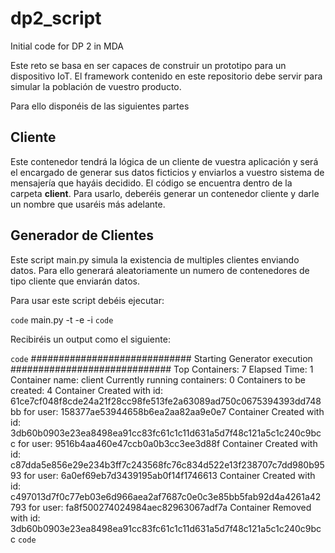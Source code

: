 # dp2_script
Initial code for DP 2 in MDA

Este reto se basa en ser capaces de construir un prototipo para un dispositivo IoT. El framework contenido en este repositorio debe servir para simular la población de vuestro producto.

Para ello disponéis de las siguientes partes

## Cliente

Este contenedor tendrá la lógica de un cliente de vuestra aplicación y será el encargado de generar sus datos ficticios y enviarlos a vuestro sistema de mensajería que hayáis decidido. El código se encuentra dentro de la carpeta **client**. Para usarlo, deberéis generar un contenedor cliente y darle un nombre que usaréis más adelante.

## Generador de Clientes

Este script main.py simula la existencia de multiples clientes enviando datos. Para ello generará aleatoriamente un numero de contenedores de tipo cliente que enviarán datos.

Para usar este script debéis ejecutar:

`code`
main.py -t <topcontainers> -e <elapsedtime> -i <imagename>
`code`

Recibiréis un output como el siguiente:

`code`
#############################
Starting Generator execution
#############################
Top Containers: 7
Elapsed Time: 1
Container name: client
Currently running containers: 0
Containers to be created: 4
Container Created with id: 61ce7cf048f8cde24a21f28cc98fe513fe2a63089ad750c0675394393dd748bb for user: 158377ae53944658b6ea2aa82aa9e0e7
Container Created with id: 3db60b0903e23ea8498ea91cc83fc61c1c11d631a5d7f48c121a5c1c240c9bcc for user: 9516b4aa460e47ccb0a0b3cc3ee3d88f
Container Created with id: c87dda5e856e29e234b3ff7c243568fc76c834d522e13f238707c7dd980b9593 for user: 6a0ef69eb7d3439195ab0f14f1746613
Container Created with id: c497013d7f0c77eb03e6d966aea2af7687c0e0c3e85bb5fab92d4a4261a42793 for user: fa8f500274024984aec82963067adf7a
Container Removed with id: 3db60b0903e23ea8498ea91cc83fc61c1c11d631a5d7f48c121a5c1c240c9bcc
`code`

